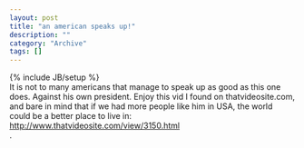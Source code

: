 ```yaml
--- 
layout: post 
title: "an american speaks up!"
description: ""
category: "Archive"
tags: []
---
```

{% include JB/setup %}  
It is not to many americans that manage to speak up as good as this one does. Against his own president. Enjoy this vid I found on thatvideosite.com, and bare in mind that if we had more people like him in USA, the world could be a better place to live in:
<a href="http://www.thatvideosite.com/view/3150.html">http://www.thatvideosite.com/view/3150.html</a> <br/>.
